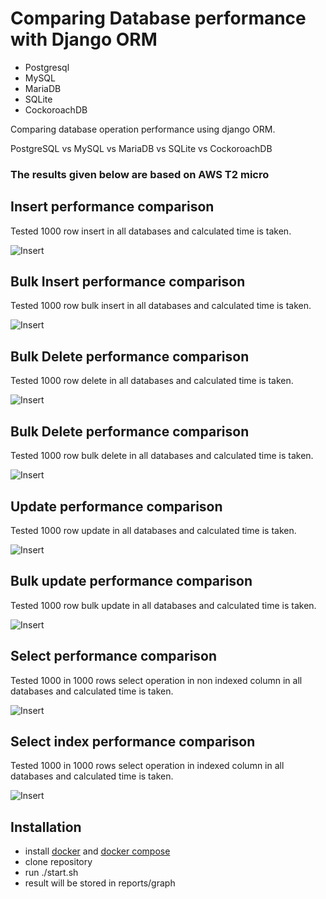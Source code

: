 # Comparing Database performance with Django ORM

- Postgresql 
- MySQL
- MariaDB
- SQLite
- CockoroachDB

Comparing database operation performance using django ORM.

PostgreSQL vs MySQL vs MariaDB vs SQLite vs CockoroachDB

### The results given below are based on AWS T2 micro

## Insert performance comparison 
Tested 1000 row insert in all databases and calculated time is taken.

![Insert](media/graphs/insert.png)

## Bulk Insert performance comparison 
Tested 1000 row bulk insert in all databases and calculated time is taken.

![Insert](media/graphs/bulk_insert.png)

## Bulk Delete performance comparison 
Tested 1000 row delete in all databases and calculated time is taken.

![Insert](media/graphs/delete.png)

## Bulk Delete performance comparison 
Tested 1000 row bulk delete in all databases and calculated time is taken.

![Insert](media/graphs/bulk_delete.png)

## Update performance comparison 
Tested 1000 row update in all databases and calculated time is taken.

![Insert](media/graphs/update.png)


## Bulk update performance comparison 
Tested 1000 row bulk update in all databases and calculated time is taken.

![Insert](media/graphs/bulk_update.png)



## Select performance comparison 
Tested 1000 in 1000 rows select operation in non indexed column in all databases and calculated time is taken.

![Insert](media/graphs/select.png)


## Select index performance comparison 
Tested 1000 in 1000 rows select operation in indexed column in all databases and calculated time is taken.

![Insert](media/graphs/select_index.png)

## Installation 

- install [docker](https://docs.docker.com/engine/install/) and [docker compose](https://docs.docker.com/compose/install/) 
- clone repository
- run ./start.sh
- result will be stored in reports/graph


